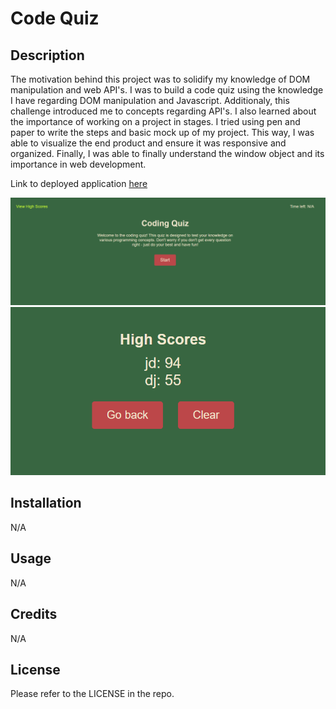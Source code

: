 # Code Quiz

## Description

The motivation behind this project was to solidify my knowledge of DOM manipulation and web API's. I was to build a code quiz using the knowledge I have regarding DOM manipulation and Javascript. Additionaly, this challenge introduced me to concepts regarding API's. I also learned about the importance of working on a project in stages. I tried using pen and paper to write the steps and basic mock up of my project. This way, I was able to visualize the end product and ensure it was responsive and organized. Finally, I was able to finally understand the window object and its importance in web development. 

Link to deployed application [here](https://saduhub.github.io/code-quiz/)

![Screenshot of home page](Assets/pictures/Coding%20quiz%20home%20page.png)
![Screenshot of highscore page](Assets/pictures/Coding%20quiz%20highscores%20page.png)

## Installation

N/A

## Usage

N/A

## Credits

N/A

## License

Please refer to the LICENSE in the repo.